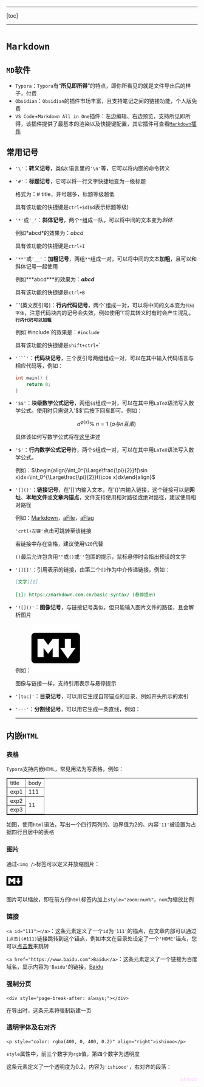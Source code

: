 <a id="HOME"></a>

---

[toc]

---

# `Markdown`

## `MD`软件

- `Typora`：`Typora`有“**所见即所得**”的特点，即你所看见的就是文件导出后的样子，付费
- `Obsidian`：`Obsidian`的插件市场丰富，且支持笔记之间的链接功能，个人版免费
- `VS Code`+`Markdown All in One`插件：左边编辑、右边预览，支持所见即所得，该插件提供了最基本的渲染以及快捷键配置，其它插件可查看[`Markdown`插件](./1_VS%20Code.md)

## 常用记号

- `'\'`：**转义记号**，类似`C`语言里的`'\n'`等，它可以将内嵌的命令转义

- `'#'`：**标题记号**，它可以将一行文字快捷地变为一级标题

   格式为：# title，井号越多，标题等级越低

   具有该功能的快捷键是`ctrl+$d`(`$d`表示标题等级)

- `'*'`或`'_'`：**斜体记号**，两个`*`组成一队，可以将中间的文本变为*斜体*

   例如\*abcd\*的效果为：*abcd*

   具有该功能的快捷键是`ctrl+I`

- `'**'`或`'__'`：**加粗记号**，两组`**`组成一对，可以将中间的文本**加粗**，且可以和斜体记号一起使用

   例如\*\*\*abcd\*\*\*的效果为：***abcd***

   具有该功能的快捷键是`ctrl+B`

- '\`'(英文反引号)：**行内代码记号**，两个\`组成一对，可以将中间的文本变为`代码字体`，注意代码块内的记号会失效，例如使用'\\'将其转义时有时会产生混乱，**`行内代码可以加粗`**

   例如\`#include\`的效果是：`#include`

   具有该功能的快捷键是`shift+ctrl+`\`

- `'```'`：**代码块记号**，三个反引号两组组成一对，可以在其中输入代码语言与相应代码等，例如：

   ```c
   int main() {
       return 0;
   }
   ```

- `'$$'`：**块级数学公式记号**，两组`$$`组成一对，可以在其中用`LaTeX`语法写入数学公式。使用时只需键入'$$'后按下回车即可。例如：

    $$
    a^{\varphi(x)}\%\ n=1\ (a与n互素)
    $$

    具体该如何写数学公式将在[这里](6_LaTeX.md)讲述

- `'$'`：**行内数学公式记号**符，两个`$`组成一对，可以在其中用`LaTeX`语法写入数学公式。

    例如：$\begin{align}\int_0^{\Large\frac{\pi}{2}}f(\sin x)dx=\int_0^{\Large\frac{\pi}{2}}f(\cos x)dx\end{align}$

- `'[]()'`：**链接记号**，在'[]'内输入文本，在'()'内输入链接，这个链接可以是**网址**、**本地文件**或**文章内锚点**，文件支持使用相对路径或绝对路径，建议使用相对路径

    例如：[Markdown](https://markdown.com.cn/basic-syntax/)，[aFile](./0_Markdown.md)，[aFlag](#HOME)

    `'crtl+左键'`点击可跳转至该链接

    若链接中存在空格，建议使用`%20`代替

    `()`最后允许包含用`""`或`()`或`''`包围的提示，鼠标悬停时会指出预设的文字
- `'[][]'`：引用表示的链接，由第二个`[]`作为中介传递链接，例如：

    ```markdown
    [文字][1]

    [1]: https://markdown.com.cn/basic-syntax/ (悬停提示)
    ```

- `'![]()'`：**图像记号**，与链接记号类似，但只能输入图片文件的路径，且会解析图片
  
  例如：![](./pictures/0_1_PictureExample.png (a))
  
  图像与链接一样，支持引用表示与悬停提示

- `'[toc]'`：**目录记号**，可以用它生成自带锚点的目录，例如开头所示的索引
- `'---'`：**分割线记号**，可以用它生成一条直线，例如：

  ---

## 内嵌`HTML`

### 表格

`Typora`支持内嵌`HTML`，常见用法为写表格，例如：

<table border="2">
    <tr>
        <td>title</td>
        <td>body</td>
    </tr>
    <tr>
        <td>exp1</td>
        <td>111</td>
    </tr>
    <tr>
        <td>exp2</td>
        <td rowspan="4" style="display:table-cell; vertical-align:middle">11</td>
    </tr>
    <tr>
        <td>exp3</td>
    </tr>
</table>

如图，使用`html`语法，写出一个四行两列的、边界值为2的、内容`'11'`被设置为占据四行且居中的表格

### 图片

通过`<img />`标签可以定义并放缩图片：

<img src="./pictures/0_1_PictureExample.png" style="zoom:33%;" />

图片可以缩放，即在前方的`html`标签内加上`style="zoom:num%"`，`num`为缩放比例

### 链接

`<a id="111"></a>`：这条元素定义了一个`id`为`'111'`的锚点，在文章内部可以通过`[点击](#111)`链接跳转到这个锚点，例如本文在目录处设定了一个`'HOME'`锚点，您可以[点击我](#HOME)来跳转

`<a href="https://www.baidu.com">Baidu</a>`：这条元素定义了一个链接为百度域名，显示内容为`'Baidu'`的链接，<a href="https://www.baidu.com">Baidu</a>

### 强制分页

`<div style="page-break-after: always;"></div>`

在导出时，这条元素将强制新建一页

### 透明字体及右对齐

`<p style="color: rgba(400, 0, 400, 0.2)" align="right">ishiooo</p>`

`style`属性中，前三个数字为`rgb`值，第四个数字为透明度

这条元素定义了一个透明度为0.2，内容为`'ishiooo'`，右对齐的段落：

<p style="color: rgba(400, 0, 400, 0.2)" align="right">ishiooo</p>
